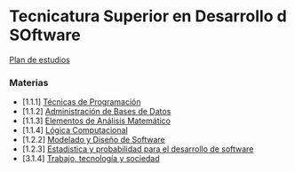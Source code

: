 # Tecnicatura Superior en Desarrollo d SOftware
[Plan de estudios](https://docs.google.com/document/d/1TvsNM_z6B2KHBOyKITbnY7X0KlU6BsNd/edit?tab=t.0#heading=h.h44t47frzt2n)

### Materias 
- [1.1.1] [Técnicas de Programación](./111_tecnicas_de_programacion/README.md)
- [1.1.2] [Administración de Bases de Datos](./112_administracion_de_bases_de_datos/materia.md)
- [1.1.3] [Elementos de Análisis Matemático](./113_analisis_matematico/materia.md)
- [1.1.4] [Lógica Computacional](./114_logica_computacional/materia.md)
- [1.2.2] [Modelado y Diseño de Software](./122_modelado_diseño_de_software/materia.md)
- [1.2.3] [Estadistica y probabilidad para el desarrollo de software](./123_estadistica_probabilidad/materia.md)
- [3.1.4] [Trabajo, tecnología y sociedad](./314_trabajo_tecnologia_sociedad/materia.md)
